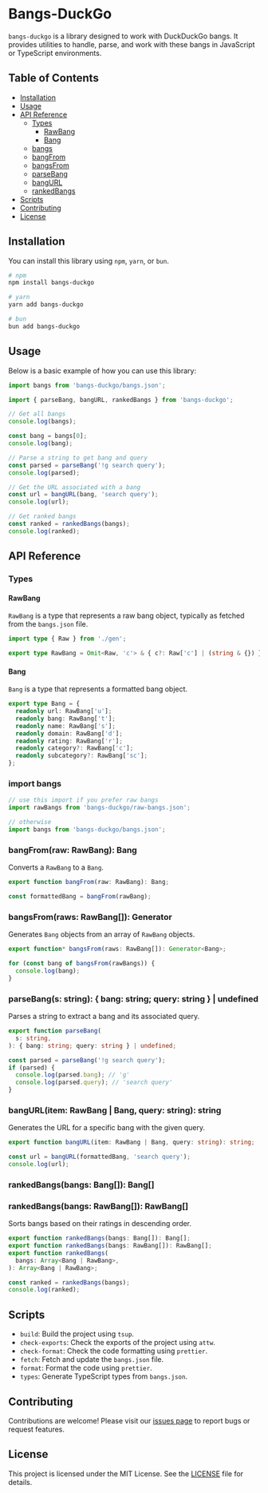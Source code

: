 # Bangs-DuckGo

`bangs-duckgo` is a library designed to work with DuckDuckGo bangs. It provides utilities to handle, parse, and work with these bangs in JavaScript or TypeScript environments.

## Table of Contents

- [Installation](#installation)
- [Usage](#usage)
- [API Reference](#api-reference)
  - [Types](#types)
    - [RawBang](#rawbang)
    - [Bang](#bang)
  - [bangs](#bangs)
  - [bangFrom](#bangfromraw-rawbang-bang)
  - [bangsFrom](#bangsfromraws-rawbang-generatorbang)
  - [parseBang](#parsebangs-string--bangquery--undefined)
  - [bangURL](#bangurlitem-rawbang--bang-query-string-string)
  - [rankedBangs](#rankedbangsbangs-bang--rawbang-arraybang--rawbang)
- [Scripts](#scripts)
- [Contributing](#contributing)
- [License](#license)

## Installation

You can install this library using `npm`, `yarn`, or `bun`.

```bash
# npm
npm install bangs-duckgo

# yarn
yarn add bangs-duckgo

# bun
bun add bangs-duckgo
```

## Usage

Below is a basic example of how you can use this library:

```typescript
import bangs from 'bangs-duckgo/bangs.json';

import { parseBang, bangURL, rankedBangs } from 'bangs-duckgo';

// Get all bangs
console.log(bangs);

const bang = bangs[0];
console.log(bang);

// Parse a string to get bang and query
const parsed = parseBang('!g search query');
console.log(parsed);

// Get the URL associated with a bang
const url = bangURL(bang, 'search query');
console.log(url);

// Get ranked bangs
const ranked = rankedBangs(bangs);
console.log(ranked);
```

## API Reference

### Types

#### RawBang

`RawBang` is a type that represents a raw bang object, typically as fetched from the `bangs.json` file.

```typescript
import type { Raw } from './gen';

export type RawBang = Omit<Raw, 'c'> & { c?: Raw['c'] | (string & {}) };
```

#### Bang

`Bang` is a type that represents a formatted bang object.

```typescript
export type Bang = {
  readonly url: RawBang['u'];
  readonly bang: RawBang['t'];
  readonly name: RawBang['s'];
  readonly domain: RawBang['d'];
  readonly rating: RawBang['r'];
  readonly category?: RawBang['c'];
  readonly subcategory?: RawBang['sc'];
};
```

### import bangs

```typescript
// use this import if you prefer raw bangs
import rawBangs from 'bangs-duckgo/raw-bangs.json';

// otherwise
import bangs from 'bangs-duckgo/bangs.json';
```

### bangFrom(raw: RawBang): Bang

Converts a `RawBang` to a `Bang`.

```typescript
export function bangFrom(raw: RawBang): Bang;
```

```typescript
const formattedBang = bangFrom(rawBang);
```

### bangsFrom(raws: RawBang[]): Generator<Bang>

Generates `Bang` objects from an array of `RawBang` objects.

```typescript
export function* bangsFrom(raws: RawBang[]): Generator<Bang>;
```

```typescript
for (const bang of bangsFrom(rawBangs)) {
  console.log(bang);
}
```

### parseBang(s: string): { bang: string; query: string } | undefined

Parses a string to extract a bang and its associated query.

```typescript
export function parseBang(
  s: string,
): { bang: string; query: string } | undefined;
```

```typescript
const parsed = parseBang('!g search query');
if (parsed) {
  console.log(parsed.bang); // 'g'
  console.log(parsed.query); // 'search query'
}
```

### bangURL(item: RawBang | Bang, query: string): string

Generates the URL for a specific bang with the given query.

```typescript
export function bangURL(item: RawBang | Bang, query: string): string;
```

```typescript
const url = bangURL(formattedBang, 'search query');
console.log(url);
```

### rankedBangs(bangs: Bang[]): Bang[]

### rankedBangs(bangs: RawBang[]): RawBang[]

Sorts bangs based on their ratings in descending order.

```typescript
export function rankedBangs(bangs: Bang[]): Bang[];
export function rankedBangs(bangs: RawBang[]): RawBang[];
export function rankedBangs(
  bangs: Array<Bang | RawBang>,
): Array<Bang | RawBang>;
```

```typescript
const ranked = rankedBangs(bangs);
console.log(ranked);
```

## Scripts

- `build`: Build the project using `tsup`.
- `check-exports`: Check the exports of the project using `attw`.
- `check-format`: Check the code formatting using `prettier`.
- `fetch`: Fetch and update the `bangs.json` file.
- `format`: Format the code using `prettier`.
- `types`: Generate TypeScript types from `bangs.json`.

## Contributing

Contributions are welcome! Please visit our [issues page](https://github.com/pyoner/bangs-duckgo/issues) to report bugs or request features.

## License

This project is licensed under the MIT License. See the [LICENSE](LICENSE) file for details.
